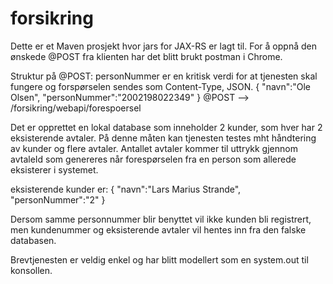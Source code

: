 # forsikring

Dette er et Maven prosjekt hvor jars for JAX-RS er lagt til. For å oppnå den ønskede @POST fra klienten har det blitt brukt
postman i Chrome. 

Struktur på @POST:
personNummer er en kritisk verdi for at tjenesten skal fungere og forspørselen sendes som Content-Type, JSON.
{
"navn":"Ole Olsen",
"personNummer":"2002198022349"
}
@POST --> /forsikring/webapi/forespoersel

Det er opprettet en lokal database som inneholder 2 kunder, som hver har 2 eksisterende avtaler. På denne måten kan tjenesten testes mht håndtering av kunder og flere avtaler. Antallet avtaler kommer til uttrykk gjennom avtaleId som genereres når forespørselen fra en person som allerede eksisterer i systemet.

eksisterende kunder er:
{
"navn":"Lars Marius Strande",
"personNummer":"2"
}

Dersom samme personnummer blir benyttet vil ikke kunden bli registrert, men kundenummer og eksisterende avtaler vil hentes inn fra den falske databasen.

Brevtjenesten er veldig enkel og har blitt modellert som en system.out til konsollen.
